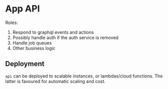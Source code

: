 # App API

Roles:

1. Respond to graphql events and actions
2. Possibly handle auth if the auth service is removed
3. Handle job queues
4. Other business logic

## Deployment

`api` can be deployed to scalable instances, or lambdas/cloud functions. The latter is favoured for automatic scaling and cost.
